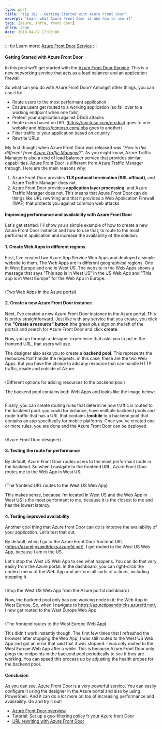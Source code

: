 ```yaml
---
type: post
title: "Tip 192 - Getting Started with Azure Front Door"
excerpt: "Learn what Azure Front Door is and how to use it"
tags: [azure, infra, front door]
share: true
date: 2019-04-07 17:00:00
---
```


::: tip
Learn more: [Azure Front Door Service](https://azure.microsoft.com/services/frontdoor?WT.mc_id=docs-azuredevtips-micrum)
:::
 
#### Getting Started with Azure Front Door 
 
In this post we'll get started with the [Azure Front Door Service](https://azure.microsoft.com/services/frontdoor?WT.mc_id=docs-azuredevtips-micrum). This is a new networking service that acts as a load balancer and an application firewall.  

So what can you do with Azure Front Door? Amongst other things, you can use it to:
 * Route users to the most performant application
 * Ensure users get routed to a working application (so fail over to a working endpoint when one fails)
 * Protect your application against DDoS attacks
 * Route users based on URL (https://contoso.com/product goes to one website and https://contoso.com/jobs goes to another)
 * Filter traffic to your application based on country
 * Rewrite URLs 

My first thought when Azure Front Door was released was "*How is this different from [Azure Traffic Manager](https://docs.microsoft.com/en-us/azure/traffic-manager/traffic-manager-overview?WT.mc_id=docs-azuredevtips-micrum)?*". As you might know, Azure Traffic Manager is also a kind of load balancer service that provides similar capabilities. Azure Front Door is different from Azure Traffic Manager through. Here are the main reasons why:

1. Azure Front Door provides **TLS protocol termination (SSL offload)**, and Azure Traffic Manager does not
2. Azure Front Door provides **application layer processing**, and Azure Traffic Manager does not. This means that Azure Front Door can do things like URL rewriting and that it provides a Web Application Firewall (WAF) that protects you against common web attacks
 
#### Improving performance and availability with Azure Front Door

Let's get started. I'll show you a simple example of how to create a new Azure Front Door instance and how to use that, to route to the most performant application and increase the availability of the solution. 

#### 1. Create Web Apps in different regions 

First, I've created two Azure App Service Web Apps and deployed a simple website to them. The Web Apps are in different geographical regions. One in West Europe and one in West US. The website in the Web Apps shows a message that says "This app is in West US" in the US Web App and "This app is in West Europe" for the Web App in Europe.

<img :src="$withBase('/files/WebAppsInDifferentRegions.png')">

(Two Web Apps in the Azure portal)

#### 2. Create a new Azure Front Door instance

Next, I've created a new Azure Front Door instance in the Azure portal. This is pretty straightforward. Just like with any service that you create, you click the **"Create a resource" button** (the green plus sign on the left of the portal) and search for Azure Front Door and click **create**.

Now, you go through a designer experience that asks you to put in the frontend URL, that users will use. 

The designer also asks you to create a **backend pool**. This represents the resources that handle the requests. in this case, these are the two Web Apps. But you have the choice to add any resource that can handle HTTP traffic, inside and outside of Azure.

<img :src="$withBase('/files/CreateAzureFrontDoorBackend.png')">

(Different options for adding resources to the backend pool)

The backend pool contains both Web Apps and looks like the image below:

<img :src="$withBase('/files/BackendPool.png')">

Finally, you can create routing rules that determine how traffic is routed to the backend pool. you could for instance, have multiple backend pools and route traffic that has a URL that contains **\mobile** to a backend pool that contains an app specifically for mobile platforms. Once you've created one or more rules, you are done and the Azure Front Door can be deployed.

<img :src="$withBase('/files/CreateAzureFrontDoor.png')">

(Azure Front Door designer)

#### 3. Testing the route for performance

By default, Azure Front Door routes users to the most performant node in the backend. So when I navigate to the frontend URL, Azure Front Door routes me to the Web App in West US.

<img :src="$withBase('/files/WebAppWestUS.png')">

(The frontend URL routes to the West US Web App)

This makes sense, because I'm located in West US and the Web App in West US is the most performant to me, because it is the closest to me and has the lowest latency. 

#### 4. Testing improved availability

Another cool thing that Azure front Door can do is improve the availability of your application. Let's test that out. 

By default, when I go to the Azure Front Door frontend URL (https://azuretipsandtricks.azurefd.net), I get routed to the West US Web App, because I am in the US.

Let's stop the West US Web App to see what happens. You can do that very easily from the Azure portal. In the dashboard, you can right-click the context menu of the Web App and perform all sorts of actions, including stopping it. 

<img :src="$withBase('/files/StopWebApp.png')">

(Stop the West US Web App from the Azure portal dashboard)

Now, the backend pool only has one working node in it; the Web App in West Europe. So, when I navigate to https://azuretipsandtricks.azurefd.net/, I now get routed to the West Europe Web App. 

<img :src="$withBase('/files/WebAppWestEurope.png')">

(The frontend routes to the West Europe Web App)

This didn't work instantly though. The first few times that I refreshed the browser after stopping the Web App, I was still routed to the West US Web App and got an error that said that it was stopped. I was only routed to the West Europe Web App after a while. This is because Azure Front Door only pings the endpoints in the backend pool periodically to see if they are working. You can speed this process up by adjusting the health probes for the backend pool.  

#### Conclusion

As you can see, Azure Front Door is a very powerful service. You can easily configure it using the designer in the Azure portal and also by using PowerShell. And it can do a lot more on top of increasing performance and availability. Go and try it out!

* [Azure Front Door overview](https://docs.microsoft.com/azure/frontdoor/front-door-overview?WT.mc_id=docs-azuredevtips-micrum)
* [Tutorial: Set up a geo-filtering policy fr your Azure front Door](https://docs.microsoft.com/azure/frontdoor/front-door-tutorial-geo-filtering?WT.mc_id=docs-azuredevtips-micrum)
* [URL rewriting with Azure Front Door](https://docs.microsoft.com/azure/frontdoor/front-door-url-rewrite?WT.mc_id=docs-azuredevtips-micrum)